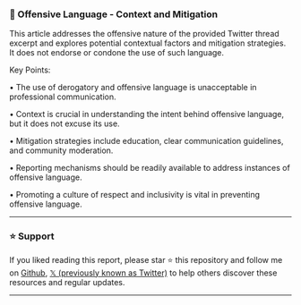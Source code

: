 ### 🤖 Offensive Language - Context and Mitigation

This article addresses the offensive nature of the provided Twitter thread excerpt and explores potential contextual factors and mitigation strategies.  It does not endorse or condone the use of such language.


Key Points:

• The use of derogatory and offensive language is unacceptable in professional communication.


• Context is crucial in understanding the intent behind offensive language, but it does not excuse its use.


• Mitigation strategies include education, clear communication guidelines, and community moderation.


•  Reporting mechanisms should be readily available to address instances of offensive language.


•  Promoting a culture of respect and inclusivity is vital in preventing offensive language.


---

### ⭐️ Support

If you liked reading this report, please star ⭐️ this repository and follow me on [Github](https://github.com/Drix10), [𝕏 (previously known as Twitter)](https://x.com/DRIX_10_) to help others discover these resources and regular updates.

---
